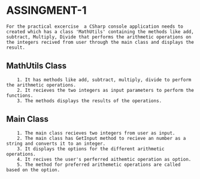 # ASSINGMENT-1
    For the practical excercise  a CSharp console application needs to created which has a class 'MathUtils' containing the methods like add, subtract, Multiply, Divide that performs the arithmetic operations on the integers recived from user through the main class and displays the result.

 ## MathUtils Class
        1. It has methods like add, subtract, multiply, divide to perform the arithmetic operations.
        2. It recieves the two integers as input parameters to perform the functions.
        3. The methods displays the results of the operations.
## Main Class
        1. The main class recieves two integers from user as input.
        2. The main class has GetInput method to recieve an number as a string and converts it to an integer.
        3. It displays the options for the different arithmetic operations.
        4. It recives the user's perferred aithemtic operation as option.
        5. The method for preferred arithemetic operations are called based on the option.
 